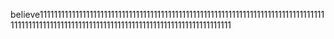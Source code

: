 believe1111111111111111111111111111111111111111111111111111111111111111111111111111111111111111111111111111111111111111111111111111111111111111111111
